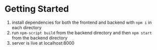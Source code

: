 # Getting Started 
1. install dependencies for both the frontend and backend with `npm i` in each directory
2. run `npm-script build` from the backend directory and then `npm start` from the backend directory
3. server is live at localhost:8000

